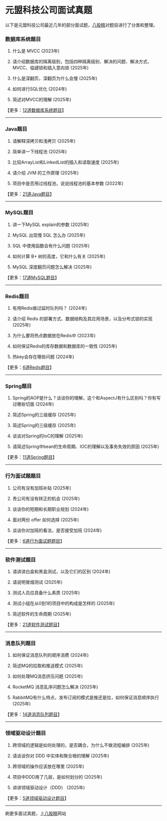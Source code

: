 # 元盟科技公司面试真题

以下是元盟科技公司最近几年的部分面试题，[八股精](https://www.bagujing.com)对题目进行了分类和整理。

### 数据库系统题目

1. 什么是 MVCC (2023年) 

2. 请介绍数据库的隔离级别，包括四种隔离级别、解决的问题、解决方式、MVCC、临键锁和插入意向锁 (2025年) 

3. 什么是深翻页，深翻页为什么会慢 (2025年) 

4. 如何进行SQL优化 (2024年) 

5. 简述对MVCC的理解 (2025年) 

【更多：[12道数据库系统题目](https://www.bagujing.com/companies)】


---

### Java题目

1. 请解释深拷贝和浅拷贝 (2025年) 

2. 简单讲一下线程池 (2025年) 

3. 比较ArrayList和LinkedList的插入和读取速度 (2025年) 

4. 请介绍 JVM 的工作原理 (2025年) 

5. 项目中是否用过线程池，说说线程池的基本参数 (2022年) 

【更多：[21道Java题目](https://www.bagujing.com/companies)】


---

### MySQL题目

1. 讲一下MySQL explain的参数 (2025年) 

2. MySQL 出现慢 SQL 怎么办 (2025年) 

3. SQL 中使用函数会有什么问题 (2025年) 

4. 如何计算 B+ 树的高度，它和什么有关 (2025年) 

5. MySQL 深度翻页问题怎么解决 (2025年) 

【更多：[17道MySQL题目](https://www.bagujing.com/companies)】


---

### Redis题目

1. 有用Redis做过延时队列吗？ (2024年) 

2. 请介绍 Redis 的部署方式、数据结构及其应用场景，以及分布式锁的实现 (2025年) 

3. 为什么要将热点数据放在Redis中 (2023年) 

4. 如何保证Redis的库存数据和数据库的一致性 (2025年) 

5. 热key会存在哪些问题 (2024年) 

【更多：[6道Redis题目](https://www.bagujing.com/companies)】


---

### Spring题目

1. Spring的AOP是什么？谈谈你的理解，这个和AspectJ有什么区别吗？你有写过哪些切面 (2024年) 

2. 简述Spring的三级缓存 (2025年) 

3. 简述Spring的三级缓存 (2025年) 

4. 谈谈对Spring的IoC的理解 (2025年) 

5. 请简述Spring中bean的生命周期、IOC的理解以及事务失效的原因 (2025年) 

【更多：[11道Spring题目](https://www.bagujing.com/companies)】


---

### 行为面试题题目

1. 公司有没有加班补贴 (2025年) 

2. 贵公司有没有转正的机会 (2025年) 

3. 谈谈你的短期和长期职业规划 (2024年) 

4. 面对两份 offer 如何选择 (2025年) 

5. 谈谈你对加班的看法，是否接受加班 (2024年) 

【更多：[6道行为面试题题目](https://www.bagujing.com/companies)】


---

### 软件测试题目

1. 请讲讲白盒和黑盒测试，以及它们的区别 (2024年) 

2. 请说明冒烟测试 (2025年) 

3. 测试人员应具备什么素质 (2025年) 

4. 测试小组在从0到1的项目中的构成是怎样的 (2025年) 

5. 简述软件的生命周期 (2025年) 

【更多：[21道软件测试题目](https://www.bagujing.com/companies)】


---

### 消息队列题目

1. 如何保证消息队列的顺序消费 (2024年) 

2. 简述MQ的拉取和推送模式 (2025年) 

3. 如何处理MQ消息挤压问题 (2025年) 

4. RocketMQ 消息乱序问题怎么解决 (2025年) 

5. RabbitMQ有什么特点，发布订阅的模式是推还是拉，如何保证消息顺序执行 (2025年) 

【更多：[14道消息队列题目](https://www.bagujing.com/companies)】


---

### 领域驱动设计题目

1. 跨领域的逻辑是如何处理的，是否耦合，为什么不做流程编排 (2025年) 

2. 请谈谈你对 DDD 中实体和聚合根的理解 (2025年) 

3. 跨领域的操作应该放在哪里 (2025年) 

4. 项目中DDD用了几层，是如何划分的 (2025年) 

5. 讲讲领域驱动设计（DDD） (2025年) 

【更多：[5道领域驱动设计题目](https://www.bagujing.com/companies)】


---

刷更多面试真题，上[八股精](https://www.bagujing.com)网站